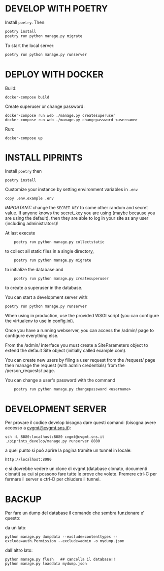 # DEVELOP WITH POETRY

Install `poetry`. Then
```bash
poetry install
poetry run python manage.py migrate
```

To start the local server:
```bash
poetry run python manage.py runserver
```

# DEPLOY WITH DOCKER

Build:

    docker-compose build

Create superuser or change password:

    docker-compose run web ./manage.py createsuperuser
    docker-compose run web ./manage.py changepassword <username>

Run:

    docker-compose up

# INSTALL PIPRINTS

Install `poetry` then
```
poetry install
```

Customize your instance by setting environment variables 
in `.env`
```
copy .env.example .env
```

*IMPORTANT:* change the `SECRET_KEY` to some other random and secret
value. If anyone knows the secret_key you are using (maybe because you
are using the default), then they are able to log in your site as any
user (including administrators)!

At last execute
```
    poetry run python manage.py collectstatic
```
to collect all static files in a single directory,
```
    poetry run python manage.py migrate
```
to initialize the database and
```
    poetry run python manage.py createsuperuser
```
to create a superuser in the database.

You can start a development server with:
```
poetry run python manage.py runserver
```

When using in production, use the provided WSGI script (you can
configure the virtualenv to use in config.ini).

Once you have a running webserver, you can access the /admin/ page to
configure everything else.

From the /admin/ interface you must create a SiteParameters object to extend
the default Site object (initially called example.com).

You can create new users by filing a user request from the /request/ page
then manage the request (with admin credentials) from the /person_requests/ page.

You can change a user's password with the command
```
    poetry run python manage.py changepassword <username>
```

# DEVELOPMENT SERVER

Per provare il codice develop bisogna dare questi comandi (bisogna avere accesso a cvgmt@cvgmt.sns.it):

    ssh -L 8080:localhost:8080 cvgmt@cvgmt.sns.it
    ./piprints_develop/manage.py runserver 8080

a quel punto si può aprire la pagina tramite un tunnel in locale:

    http://localhost:8080

e si dovrebbe vedere un clone di cvgmt (database clonato, documenti clonati) su cui si possono fare tutte le prove che volete. Premere ctrl-C per fermare il server e ctrl-D per chiudere il tunnel.

# BACKUP

Per fare un dump del database il comando che sembra funzionare e' questo:

da un lato:

    python manage.py dumpdata --exclude=contenttypes --exclude=auth.Permission --exclude=admin -o mydump.json

dall'altro lato:
    
    python manage.py flush   ## cancella il database!!
    python manage.py loaddata mydump.json



